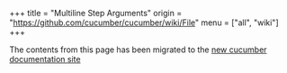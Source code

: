 +++
title = "Multiline Step Arguments"
origin = "https://github.com/cucumber/cucumber/wiki/File"
menu = ["all", "wiki"]
+++

The contents from this page has been migrated to the [new cucumber documentation site](https://cucumber.io/docs/reference#step-arguments)
